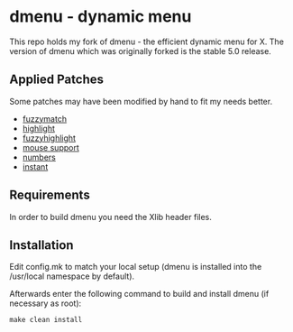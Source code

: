# dmenu - dynamic menu

This repo holds my fork of dmenu - the efficient dynamic menu for X.
The version of dmenu which was originally forked is the stable 5.0
release.

## Applied Patches

Some patches may have been modified by hand to fit my needs better.

- [fuzzymatch](https://tools.suckless.org/dmenu/patches/fuzzymatch/)
- [highlight](https://tools.suckless.org/dmenu/patches/highlight/)
- [fuzzyhighlight](https://tools.suckless.org/dmenu/patches/fuzzyhighlight/)
- [mouse support](https://tools.suckless.org/dmenu/patches/mouse-support/)
- [numbers](https://tools.suckless.org/dmenu/patches/numbers/)
- [instant](https://tools.suckless.org/dmenu/patches/instant/)

## Requirements

In order to build dmenu you need the Xlib header files.

## Installation

Edit config.mk to match your local setup (dmenu is installed into
the /usr/local namespace by default).

Afterwards enter the following command to build and install dmenu
(if necessary as root):

    make clean install

